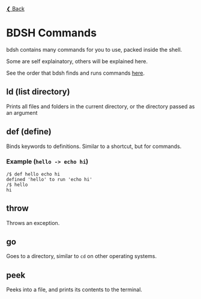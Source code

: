 [❮ Back](..)

# BDSH Commands

bdsh contains many commands for you to use, packed inside the shell.

Some are self explainatory, others will be explained here.

See the order that bdsh finds and runs commands [here](file-structure.md#binary-execution).

## ld (list directory)

Prints all files and folders in the current directory, or the directory passed as an argument

## def (define)

Binds keywords to definitions. Similar to a shortcut, but for commands.

### Example (`hello -> echo hi`)

```bdsh
/$ def hello echo hi
defined 'hello' to run 'echo hi'
/$ hello
hi
```

## throw

Throws an exception.

## go

Goes to a directory, similar to `cd` on other operating systems.

## peek

Peeks into a file, and prints its contents to the terminal.
